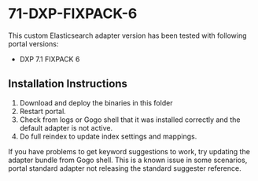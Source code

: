 # 71-DXP-FIXPACK-6

This custom Elasticsearch adapter version has been tested with following portal versions:

* DXP 7.1 FIXPACK 6

## Installation Instructions

1. Download and deploy the binaries in this folder
1. Restart portal.
1. Check from logs or Gogo shell that it was installed correctly and the default adapter is not active.
1. Do full reindex to update index settings and mappings.

If you have problems to get keyword suggestions to work, try updating the adapter bundle from Gogo shell. This is a known issue in some scenarios, portal standard adapter not releasing the standard suggester reference.



 
